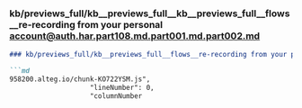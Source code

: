 ### kb/previews_full/kb__previews_full__kb__previews_full__flows__re-recording from your personal account@auth.har.part108.md.part001.md.part002.md

```md
### kb/previews_full/kb__previews_full__flows__re-recording from your personal account@auth.har.part108.md.part001.md (part 002)

```md
958200.alteg.io/chunk-KO722YSM.js",
                    "lineNumber": 0,
                    "columnNumber
```

```

```
